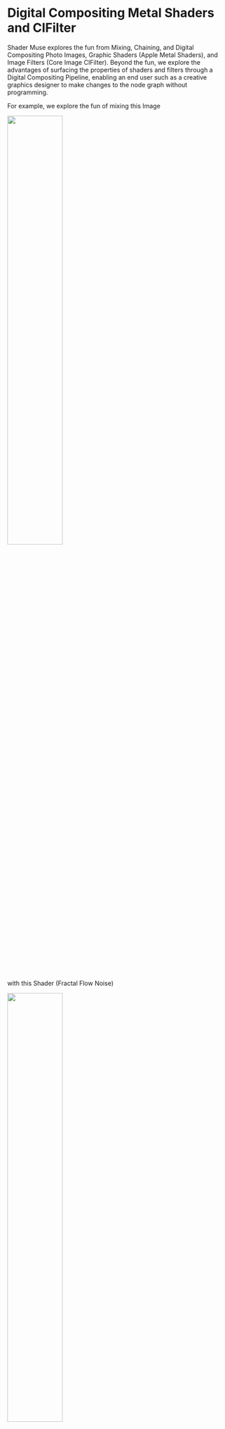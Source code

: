 #  Digital Compositing Metal Shaders and CIFilter

Shader Muse explores the fun from Mixing, Chaining, and Digital Compositing Photo Images, Graphic Shaders (Apple Metal Shaders), and Image Filters (Core Image CIFilter). Beyond the fun, we explore the advantages of surfacing the properties of shaders and filters through a Digital Compositing Pipeline, enabling an end user such as a creative graphics designer to make changes to the node graph without programming.

For example, we explore the fun of mixing this Image 

<img src=documentation/Malacca.JPG width="50%" height="50%">

with this Shader (Fractal Flow Noise)

<img src=documentation/FractalFlowNoise.JPG width="50%" height="50%">

to get this <a href="documentation/FireShaderAndSmokeEffect.mp4">Photo Fire Effects Video</a> (mp4 video).

<img src=documentation/FireFlameShaderPhotoEffect.JPG width="50%" height="50%">

#### [Shader Gallery](gallery) (coming soon)

<img src=gallery/Lake.gif width="15%" height="15%"> <img src=gallery/ArtsyFlower.gif width="15%" height="15%"> <img src=gallery/ComicPuzzle.gif width="15%" height="15%">  
<img src=gallery/GradientFlow.gif width="15%" height="15%"> <img src=gallery/SinusoidalNoise.gif width="15%" height="15%"> <img src=gallery/ArtyMetal.gif width="15%" height="15%"> 

## Fire Flame Shader Photo Effect 

To create the Fire Photo Effect, we first develop a "fire like" Shader and use a mask to create the effect of edges on the image catching fire. A Difference of Gaussian on the grayscale of the original image is first computed and then used to produce a sketch effect mask.

We need to chain several filters to create the mask and a blend with mask filter to put everything together. Our project uses Swift, Core Image CIFilter, and Apple Metal Shader to achieve all this.

#### Just in case: What is a Shader?

Image Filters is common and easily understood. Many modern software applications or apps provide image filtering capabilities. But then what is a Shader? From Wikipedia, we know that "a shader is a computer program that calculates the appropriate levels of light, darkness, and color during the rendering of a ... process known as shading.". 

In other words, a Shader is a set of computer instructions (computer program) that affects the light, darkness, and color etc. of an image and it runs fast. Beyond the above, it can also perform things like animations or procedural texture image generation.

### Fractal Flow Noise Shader 

* FractalFlowNoiseFilter.swift
* fractalFlowNoise.metal

The Metal Shader we have developed for use in the Fire Effect is a Fractal Flow Noise Shader. This Shader is a fractal sum of a given base image. What this means is that it takes a basic image file, makes many copies of it, some zoomed, some rotated, and blends them together. The blending is not uniform, however. The images that are zoomed smaller (having a higher frequency) will be blended with a lighter weight.  

<img src=documentation/FractalFlowNoise.JPG width="50%" height="50%">

We also animate each copy of the basic image so that they move independently from each other. Furthermore, the animation of the pixels in each copy is dependent on the location of the pixel. Some pixels will move / rotate / scale faster than other pixels. This complex combination gives rise to animation effects that can simulate some natural phenomenon such as flame and gas.

#### Fractal Sum

This main work is performed in the 'turbulance_p' function. If you look at it closely, you will notice a loop that makes 24 copies of the image

for (float i= 1.0;i <24.0;i++ )

For each iteration, the image is zoomed out by 1.4, while the weight is reduced by 1.5. The zooming is achieved using the pixel position represented by the variable p described in the previous section

amplitude *= 1.5; //weight
pos *= 1.4; //scale

So, the final sum is something like a series as below

val = amplitude * sample(pos) + amplitude * 1/1.5 * sample(pos*1.4)  + amplitude * 1/1.5 * 1/1.5 * sample(pos*1.4*1.4)  + ....

Note : The val (float3) is not just a single value. It is a 3D vector that represents the sampled value of each of the components Red, Green , Blue of the final color that is returned 

Note : To zoom out the image, we simply multiply the sampling coordinates by 1.4 for each iteration.
So, if we originally sample at the uv coordinates 0.0 to 1.0, the next iteration will be sampled at 0.0 to 1.4

#### Animation

To make the result even more interesting, we try to animate each copy of the basic image according to the time elapsed. The animation is a simple movement / shift of the image copy. The higher the frequency (image zoomed smaller), the more it is shifted.

The amount of shift is tracked by the variable newpos. For each iteration, the shift increases like a geometric series

newpos+= t*0.23;

In series form, the new position will take the form
newpos = pos + t * 0.23 + t * t * 0.23 * 0.23 + t * t * t * 0.23 * 0.23 * 0.23 + .....

We do not sample the zoomed copy of the basic image using just the 'newpos' variable. Here, we introduce an additional control parameter known as 'strength'. This 'strength' variable is just a weight to control the amount of shift / movement. For the current implementation, this weight is a constant factor at 0.5. There is no restriction or whatever why it cannot vary according to each iteration.


adv = (newpos - pos)*strength; 
pos = pos + adv;

//comment : take the average between the desired new position and current position and use the value (pos) to sample the image 

Due to the computation of the 'newpos' variable as a linear direction, the animation will generally take the form of a main direction (with varying speeds for each copy). Now we want to make different parts of the image move differently, so we create distribution functions that vary according to the position 'p' of the current pixel. These distribution functions (named pdf and pdf2 for the x and y axes), form a layer that allows each pixel of each image copy to move slightly differently from its neighbors.

Example: for pdf1 and pdf2 functions
float val = abs(atan(p.y*0.9543))*(cos(p.x*0.9532)+sinh(p.y*0.9816));
float val = length(p)*(cos(p.y/p.x*0.9532)+sinh(p.y*0.9816));

The original implementation of these probability distribution functions is based approximately on polar coordinates with the length and arctangent functions.  The actual implementation makes modifications to them largely by trial and error. The main intent is for these functions to be periodic , so you will notice the presence of sinusoidal and hyperbolic functions. To generate an interesting animation, these functions and their parameters are arbitrarily selected, and the reader may want to experiment by plugging different types of functions and parameters values to 'engineer' some other variations.

### Difference of Gaussian Sketch Mask

With the "fire" (Fractal Flow Noise Shader), we now need to make it occur naturally in the original image. In our implementation, we use a Difference of Gaussians for creating the mask. We compute a sketch of the original image and use it as a mask to blend it with the "fire" Shader to make the edges of some parts of the image look like it is catching fire. We can use a node graph of CIFilter to illustrate how we get the mask.   

     Original Image    
     |           
     V           
     CIPhotoEffectNoir    
     |           
     V           
     CIColorInvert    
     |               |     
     V               V     
     CIGaussianBlur  CIGaussianBlur
     |               |     
     V               V     
     CIColorDodgeBlend  

This gives us a mask for our Fire Effect as shown below:

<img src=documentation/GaussianDifferenceMask.JPG width="50%" height="50%">

We use different Radius values in the two Gaussian Blur to vary the output of our Color Dodge Blend. Below are some sample values.

* Gaussian Blur 1 Radius - 14.88 (or 5.18)
* Gaussian Blur 2 Radius - 4.63

## Fire Shader Effect 

     Original Image                         
     |                 
     |                CIFractalFlowNoise   CIColorDodgeBlend 
     |                |                    |     
     V                V                    V     
     CIBlendWithMask 
     
     
The CIBlendWithMask uses the Original Image as the input image, CIFractalFlowNoise as the background image, and the output of CIColorDodgeBlend (DoG) as the mask.

<img src=documentation/MalaccaFireComposited.JPG width="50%" height="50%">
          
## Fire Shader Effect - Full Node Graph

     Original Image    
     |                |           
     |                V           
     |                CIPhotoEffectNoir    
     |                |           
     |                V           
     |                CIColorInvert    
     |                |               |     
     |                V               V     
     |                CIGaussianBlur  CIGaussianBlur
     |                |               |     
     |                V               V     
     |                CIColorDodgeBlend    CIFractalFlowNoise
     |                |                    |     
     V                V                    V     
     CIBlendWithMask (input - Original Image, background - CIFractalFlowNoise, mask - CIColorDodgeBlend) 

## Why use Digital Compositing on Shaders?

It is possible to develop a Metal Shader to generate the entire Fire Shader Photo Effect above. But instead, we have chosen to apply Digital Compositing concepts and created a node graph of CIFilter with a considerably basic Metal Shader to achieve the same thing. 

**The advantage of doing this is many of the programming steps is now surfaced and is controllable by a user. For example, a graphics designer using an app that uses a Digital Compositing node graph can easily swap in a better "fire" or "mask". Or add additional steps to control the exposure or color correct their video.**

### Just in case: what is Digital Compositing?

Digital Compositing (node-based) is the process of combining multiple seemingly simple nodes to render and achieve a desired result. The paradigm of a node-based tool involves linking basic media objects onto a procedural map or node graph and then intuitively laying out each of the steps in a sequential progression of inputs and outputs. Any parameters from an earlier step can be modified to change the outcome, with the results instantly being visible to you, and each of the nodes, being procedural, can be easily reused, saving time and effort.

## Beyond a Node Graph: Digital Compositing Pipeline

We can also express the node graph above succinctly in English as a list of steps.

0. Original Image (none)
1. Photo Effect Noir (0)
2. Color Invert (1)
3. Gaussian Blur (2)
4. Gaussian Blur (2)
5. Color Dodge Blend (3,4)
6. Fractal Flow Noise (none)
7. Blend With Mask (input - 0, background - 6, mask - 5)

The (0) in step 1 refers to the input image used by the Photo Effect Noir filter. Steps 3, 4, and 5 compute the Difference of Gaussians of the grayscale image to produce a sketch effect that is further used as a mask to create the effects of edges catching fire. 

## Why use a Digital Compositing Pipeline?

Displaying a node graph as a list of steps, a [Digital Compositing Pipeline](https://github.com/Misfits-Rebels-Outcasts/Nodef/blob/main/documentation/NodePipeline.md) (invented by Nodef), is very useful in circumstances when there is limited screen space. For example, in times when we need to view or change a node graph on a mobile device. 

Shader Muse forked [Nodef](https://github.com/Misfits-Rebels-Outcasts/Nodef) project to enable Digital Compositing of Shaders and Filters in iOS (iPhone, iPad, and Mac).

<img src=documentation/FireShaderEffectsDigitalCompositingPipeline.jpeg width="40%" height="40%">

Check out the compiled app of Shader Muse: *[Pipeline](https://apps.apple.com/us/app/nodef-photo-filters-effects/id1640788489)*.

## Adding Smoke to the Fire Effect

1. Download and run the Shader Muse [Pipeline](https://apps.apple.com/us/app/nodef-photo-filters-effects/id1640788489) app - 
2. In the Presets of the app, tap on the FIRE preset to apply the Fire Effect.

<img src=documentation/FirePreset.jpeg width="40%" height="40%">

3. Tap on the "f" button to view the Digital Compositing Pipeline of our Fire Effect.
4. We can further enhance this effect by adding smoke: "FBM Noise" Shader.
4. Next add a "Mix" Composite Filter to mix our Fire Effects with the "FBM Noise".
5. Tap on the "Mix" node and change the Background to "7".

<img src=documentation/FireShaderEffectsDigitalCompositingPipeline.jpeg width="40%" height="40%">

You can also adjust the intensity of the Fire Effect by tapping on the Gaussian Blur nodes and changing the Radius.

# List of Metal Shaders in Shader Muse 

* FBM Noise - based on 2D Noise by Morgan Mcguire @morgan3d
* [Fractal Flow Noise Shader](documentation/FractalFlowNoiseShader.md)
* Particles

and over 150 CIFilter for Digital Compositing. Please star our project, we will add more Shaders with your encouragement.

# Open-Source Project (GPLv2)

* Source Code (Coming Soon) - in the code folder

## Platform

* iOS
* iPadOS
* Mac

## Programming Language

* Swift
* Metal Shading Language

# Epilogue

After the plague, "quando nella egregia città di Fiorenza, oltre a ogn'altra italica bellissima, pervenne la mortifera pestilenza" (Decameron), while traveling, in the beautiful far east town of Malacca, a fire occured, and both the town and skyline in front of our window was ablazed with a red orange color. 

Memento Mori, Memento Vivere.




